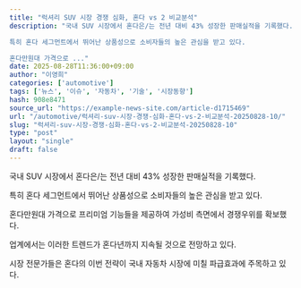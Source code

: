 ```yaml
---
title: "럭셔리 SUV 시장 경쟁 심화, 혼다 vs 2 비교분석"
description: "국내 SUV 시장에서 혼다은/는 전년 대비 43% 성장한 판매실적을 기록했다.

특히 혼다 세그먼트에서 뛰어난 상품성으로 소비자들의 높은 관심을 받고 있다.

혼다만원대 가격으로 ..."
date: 2025-08-28T11:36:00+09:00
author: "이영희"
categories: ['automotive']
tags: ['뉴스', '이슈', '자동차', '기술', '시장동향']
hash: 908e8471
source_url: "https://example-news-site.com/article-d1715469"
url: "/automotive/럭셔리-suv-시장-경쟁-심화-혼다-vs-2-비교분석-20250828-10/"
slug: "럭셔리-suv-시장-경쟁-심화-혼다-vs-2-비교분석-20250828-10"
type: "post"
layout: "single"
draft: false
---
```


국내 SUV 시장에서 혼다은/는 전년 대비 43% 성장한 판매실적을 기록했다.

특히 혼다 세그먼트에서 뛰어난 상품성으로 소비자들의 높은 관심을 받고 있다.

혼다만원대 가격으로 프리미엄 기능들을 제공하여 가성비 측면에서 경쟁우위를 확보했다.

업계에서는 이러한 트렌드가 혼다년까지 지속될 것으로 전망하고 있다.

시장 전문가들은 혼다의 이번 전략이 국내 자동차 시장에 미칠 파급효과에 주목하고 있다.
